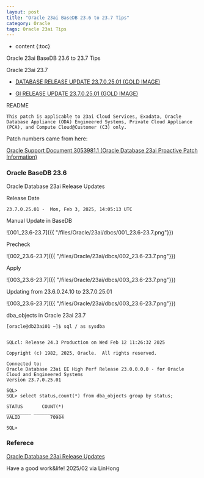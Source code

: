 ```yaml
---
layout: post
title: "Oracle 23ai BaseDB 23.6 to 23.7 Tips"
category: Oracle
tags: Oracle 23ai Tips
---
```


* content
{:toc}

Oracle 23ai BaseDB 23.6 to 23.7 Tips


Oracle 23ai 23.7

- [DATABASE RELEASE UPDATE 23.7.0.25.01 (GOLD IMAGE)](https://updates.oracle.com/download/37370465.html)

- [GI RELEASE UPDATE 23.7.0.25.01 (GOLD IMAGE)](https://updates.oracle.com/download/37370503.html)

README

```
This patch is applicable to 23ai Cloud Services, Exadata, Oracle Database Appliance (ODA) Engineered Systems, Private Cloud Appliance (PCA), and Compute Cloud@Customer (C3) only.
```

Patch numbers came from here:

[Oracle Support Document 3053981.1 (Oracle Database 23ai Proactive Patch Information) ](https://support.oracle.com/epmos/faces/DocumentDisplay?id=3053981.1)













### Oracle BaseDB 23.6 


Oracle Database 23ai Release Updates

Release Date

```
23.7.0.25.01 -  Mon, Feb 3, 2025, 14:05:13 UTC	
```

Manual Update in BaseDB

![001_23.6-23.7]({{ "/files/Oracle/23ai/dbcs/001_23.6-23.7.png"}})	

Precheck

![002_23.6-23.7]({{ "/files/Oracle/23ai/dbcs/002_23.6-23.7.png"}})	

Apply

![003_23.6-23.7]({{ "/files/Oracle/23ai/dbcs/003_23.6-23.7.png"}})	

Updating from 23.6.0.24.10 to 23.7.0.25.01 

![003_23.6-23.7]({{ "/files/Oracle/23ai/dbcs/003_23.6-23.7.png"}})	

dba_objects in Oracle 23ai 23.7

```
[oracle@db23ai01 ~]$ sql / as sysdba


SQLcl: Release 24.3 Production on Wed Feb 12 11:26:32 2025

Copyright (c) 1982, 2025, Oracle.  All rights reserved.

Connected to:
Oracle Database 23ai EE High Perf Release 23.0.0.0.0 - for Oracle Cloud and Engineered Systems
Version 23.7.0.25.01

SQL> 
SQL> select status,count(*) from dba_objects group by status;

STATUS       COUNT(*) 
_________ ___________ 
VALID           70984 

SQL>
```

### Referece

[Oracle Database 23ai Release Updates](https://docs.oracle.com/en/database/oracle/oracle-database/23/vecse/oracle-database-23ai-release-updates.html)


Have a good work&life! 2025/02 via LinHong
